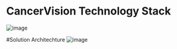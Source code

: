 # CancerVision Technology Stack
![image](https://github.com/amridhav/CancerVision/assets/131638275/c5874a42-217d-49e0-84ce-70619ce7094d)

#Solution Architechture
![image](https://github.com/amridhav/CancerVision/assets/131638275/18db001a-eefa-4bbb-a483-b1c134179b72)

